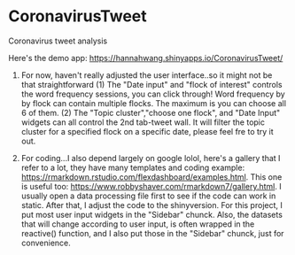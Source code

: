 # CoronavirusTweet
Coronavirus tweet analysis

Here's the demo app: https://hannahwang.shinyapps.io/CoronavirusTweet/

1. For now, haven't really adjusted the user interface..so it might not be that straightforward
(1) The "Date input" and "flock of interest" controls the word frequency sessions, you can click through! Word frequency by 
by flock can contain multiple flocks. The maximum is you can choose all 6 of them.
(2) The "Topic cluster","choose one flock", and "Date Input" widgets can all control the 2nd tab-tweet wall. It will filter
the topic cluster for a specified flock on a specific date, please feel fre  to try it out.

2. For coding...I also depend largely on google lolol, here's a gallery that I refer to a lot, they have many templates and 
coding example: https://rmarkdown.rstudio.com/flexdashboard/examples.html. This one is useful too: https://www.robbyshaver.com/rmarkdown7/gallery.html. 
I usually open a data processing file first to see if the code can work in static. After that, I adjust the code to the 
shinyversion. For this project, I put most user input widgets in the "Sidebar" chunck. Also, the datasets that will change 
according to user input, is often wrapped in the reactive() function, and I also put those in the "Sidebar" chunck, just for 
convenience. 
